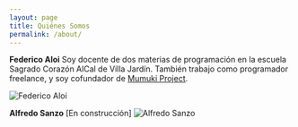 ```yaml
---
layout: page
title: Quiénes Somos
permalink: /about/
---
```


**Federico Aloi**
Soy docente de dos materias de programación en la escuela Sagrado Corazón AlCal de Villa Jardín. También trabajo como programador freelance, y soy cofundador de [Mumuki Project](https://www.mumuki.org). 

![Federico Aloi](https://services.nexodyne.com/email/icon/S3gtvxhfE7QK7YDKRA%3D%3D/zU4uRLI%3D/R01haWw%3D/0/image.png)

**Alfredo Sanzo**
[En construcción]
![Alfredo Sanzo](https://services.nexodyne.com/email/icon/%2B2.qoasxOsEOqsbKcA%3D%3D/Wg2Roxw%3D/R01haWw%3D/0/image.png)